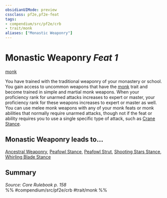 ```yaml
---
obsidianUIMode: preview
cssclass: pf2e,pf2e-feat
tags:
- compendium/src/pf2e/crb
- trait/monk
aliases: ["Monastic Weaponry"]
---
```

# Monastic Weaponry  *Feat 1*  
[monk](../../Rules/traits/monk.md)  


You have trained with the traditional weaponry of your monastery or school. You gain access to uncommon weapons that have the [monk](../../Rules/traits/monk.md) trait and become trained in simple and martial monk weapons. When your proficiency rank for unarmed attacks increases to expert or master, your proficiency rank for these weapons increases to expert or master as well. You can use melee monk weapons with any of your monk feats or monk abilities that normally require unarmed attacks, though not if the feat or ability requires you to use a single specific type of attack, such as [Crane Stance](crane-stance.md).

## Monastic Weaponry leads to...

[Ancestral Weaponry](ancestral-weaponry-apg.md), [Peafowl Stance](peafowl-stance-apg.md), [Peafowl Strut](peafowl-strut-apg.md), [Shooting Stars Stance](shooting-stars-stance-apg.md), [Whirling Blade Stance](whirling-blade-stance-apg.md)

## Summary

*Source: Core Rulebook p. 158*  
%% #compendium/src/pf2e/crb #trait/monk %%